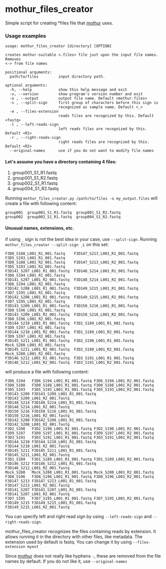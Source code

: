 # mothur_files_creator

Simple script for creating \*files file that [mothur](https://www.mothur.org/) uses.

### Usage examples

```
usage: mothur_files_creator [directory] [OPTION]

creates mothur-suitable <.files> file just upon the input file names. Removes
<-> from file names

positional arguments:
  path/to/files         input directory path.

optional arguments:
  -h, --help            show this help message and exit
  -v, --version         show program's version number and exit
  -o , --output         output file name. Default <mothur.files>
  -s , --split-sign     first group of characters before this sign is
                        recognized as sample name. Default <_>
  -e , --files-extension
                        reads files are recognized by this. Default <fastq>
  -l , --left-reads-sign
                        left reads files are recognized by this. Default <R1>
  -r , --right-reads-sign
                        right reads files are recognized by this. Default <R2>
  --original-names      use if you do not want to modify file names
```

#### Let's assume you have a directory containing 4 files:

1. group001_S1_R1.fastq
2. group001_S1_R2.fastq
3. group002_S1_R1.fastq
4. group004_S1_R2.fastq

Running ```mothur_files_creator.py /path/to/files -o my_output.files``` will create a file with following content:

```
group001  group001_S1_R1.fastq  group001_S1_R2.fastq
group002  group002_S1_R1.fastq  group004_S1_R2.fastq
```

#### Unusual names, extensions, etc.

If using ```_``` sign is not the best idea in your case, use ```--split-sign```. Running ```mothur_files_creator --split-sign _L``` on this set:

```
F3D0_S188_L001_R1_001.fastq    F3D147_S213_L001_R1_001.fastq  F3D5_S193_L001_R1_001.fastq
F3D0_S188_L001_R2_001.fastq    F3D147_S213_L001_R2_001.fastq  F3D5_S193_L001_R2_001.fastq
F3D141_S207_L001_R1_001.fastq  F3D148_S214_L001_R1_001.fastq  F3D6_S194_L001_R1_001.fastq
F3D141_S207_L001_R2_001.fastq  F3D148_S214_L001_R2_001.fastq  F3D6_S194_L001_R2_001.fastq
F3D142_S208_L001_R1_001.fastq  F3D149_S215_L001_R1_001.fastq  F3D7_S195_L001_R1_001.fastq
F3D142_S208_L001_R2_001.fastq  F3D149_S215_L001_R2_001.fastq  F3D7_S195_L001_R2_001.fastq
F3D143_S209_L001_R1_001.fastq  F3D150_S216_L001_R1_001.fastq  F3D8_S196_L001_R1_001.fastq
F3D143_S209_L001_R2_001.fastq  F3D150_S216_L001_R2_001.fastq  F3D8_S196_L001_R2_001.fastq
F3D144_S210_L001_R1_001.fastq  F3D1_S189_L001_R1_001.fastq    F3D9_S197_L001_R1_001.fastq
F3D144_S210_L001_R2_001.fastq  F3D1_S189_L001_R2_001.fastq    F3D9_S197_L001_R2_001.fastq
F3D145_S211_L001_R1_001.fastq  F3D2_S190_L001_R1_001.fastq    Mock_S280_L001_R1_001.fastq
F3D145_S211_L001_R2_001.fastq  F3D2_S190_L001_R2_001.fastq    Mock_S280_L001_R2_001.fastq
F3D146_S212_L001_R1_001.fastq  F3D3_S191_L001_R1_001.fastq
F3D146_S212_L001_R2_001.fastq  F3D3_S191_L001_R2_001.fastq
```

will produce a file with following content:

```
F3D6_S194	F3D6_S194_L001_R1_001.fastq	F3D6_S194_L001_R2_001.fastq
F3D0_S188	F3D0_S188_L001_R1_001.fastq	F3D0_S188_L001_R2_001.fastq
F3D5_S193	F3D5_S193_L001_R1_001.fastq	F3D5_S193_L001_R2_001.fastq
F3D143_S209	F3D143_S209_L001_R1_001.fastq	F3D143_S209_L001_R2_001.fastq
F3D148_S214	F3D148_S214_L001_R1_001.fastq	F3D148_S214_L001_R2_001.fastq
F3D150_S216	F3D150_S216_L001_R1_001.fastq	F3D150_S216_L001_R2_001.fastq
F3D142_S208	F3D142_S208_L001_R1_001.fastq	F3D142_S208_L001_R2_001.fastq
F3D2_S190	F3D2_S190_L001_R1_001.fastq	F3D2_S190_L001_R2_001.fastq
F3D9_S197	F3D9_S197_L001_R1_001.fastq	F3D9_S197_L001_R2_001.fastq
F3D3_S191	F3D3_S191_L001_R1_001.fastq	F3D3_S191_L001_R2_001.fastq
F3D144_S210	F3D144_S210_L001_R1_001.fastq	F3D144_S210_L001_R2_001.fastq
F3D145_S211	F3D145_S211_L001_R1_001.fastq	F3D145_S211_L001_R2_001.fastq
F3D1_S189	F3D1_S189_L001_R1_001.fastq	F3D1_S189_L001_R2_001.fastq
F3D146_S212	F3D146_S212_L001_R1_001.fastq	F3D146_S212_L001_R2_001.fastq
Mock_S280	Mock_S280_L001_R1_001.fastq	Mock_S280_L001_R2_001.fastq
F3D8_S196	F3D8_S196_L001_R1_001.fastq	F3D8_S196_L001_R2_001.fastq
F3D147_S213	F3D147_S213_L001_R1_001.fastq	F3D147_S213_L001_R2_001.fastq
F3D141_S207	F3D141_S207_L001_R1_001.fastq	F3D141_S207_L001_R2_001.fastq
F3D7_S195	F3D7_S195_L001_R1_001.fastq	F3D7_S195_L001_R2_001.fastq
F3D149_S215	F3D149_S215_L001_R1_001.fastq	F3D149_S215_L001_R2_001.fastq
```

You can specify left and right read sign by using ```--left-reads-sign``` and ```--right-reads-sign```.

mothur_files_creator recognizes the files containing reads by extension. It allows running it in the directory with other files, like metadata. The extension used by default is fastq. You can change it by using ```--files-extension myext```

Since [mothur](https://www.mothur.org/) does not really like hyphens ```-```, these are removed from the file names by default. If you do not like it, use ```--original-names```
